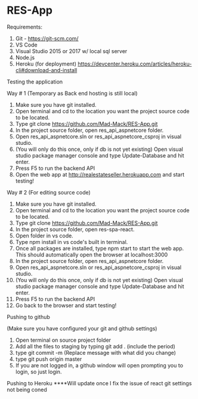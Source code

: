 # RES-App

Requirements:

1. Git - https://git-scm.com/
2. VS Code
3. Visual Studio 2015 or 2017 w/ local sql server
4. Node.js
5. Heroku (for deployment) https://devcenter.heroku.com/articles/heroku-cli#download-and-install

Testing the application

Way # 1 (Temporary as Back end hosting is still local)

1. Make sure you have git installed.
2. Open terminal and cd to the location you want the project source code to be located.
3. Type git clone https://github.com/Mad-Mack/RES-App.git
4. In the project source folder, open res_api_aspnetcore folder.
5. Open res_api_aspnetcore.sln or res_api_aspnetcore_csproj in visual studio.
6. (You will only do this once, only if db is not yet existing) Open visual studio package manager console and type Update-Database and hit enter.
7. Press F5 to run the backend API
8. Open the web app at http://realestateseller.herokuapp.com and start testing!

Way # 2 (For editing source code)

1. Make sure you have git installed.
2. Open terminal and cd to the location you want the project source code to be located.
3. Type git clone https://github.com/Mad-Mack/RES-App.git
4. In the project source folder, open res-spa-react.
5. Open folder in vs code.
6. Type npm install in vs code's built in terminal.
7. Once all packages are installed, type npm start to start the web app. This should automatically open the browser at localhost:3000
8. In the project source folder, open res_api_aspnetcore folder.
9. Open res_api_aspnetcore.sln or res_api_aspnetcore_csproj in visual studio.
10.   (You will only do this once, only if db is not yet existing) Open visual studio package manager console and type Update-Database and hit enter.
11.   Press F5 to run the backend API
12.   Go back to the browser and start testing!

Pushing to github

(Make sure you have configured your git and github settings)

1. Open terminal on source project folder
2. Add all the files to staging by typing git add . (include the period)
3. type git commit -m <Message> (Replace message with what did you change)
4. type git push origin master
5. If you are not logged in, a github window will open prompting you to login, so just login.

Pushing to Heroku
\*\*\*\*Will update once I fix the issue of react git settings not being coned
